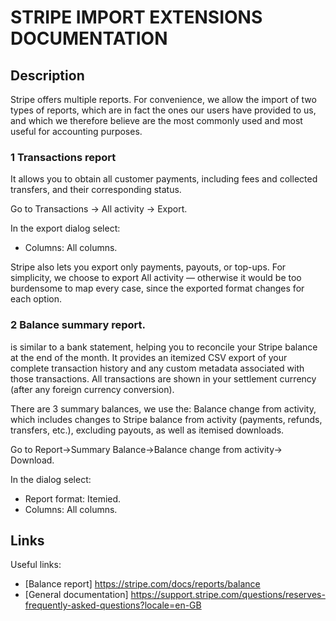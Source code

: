 # STRIPE IMPORT EXTENSIONS DOCUMENTATION

## Description

Stripe offers multiple reports. For convenience, we allow the import of two types of reports, which are in fact the ones our users have provided to us, and which we therefore believe are the most commonly used and most useful for accounting purposes.

### 1 Transactions report

It allows you to obtain all customer payments, including fees and collected transfers, and their corresponding status.

Go to Transactions → All activity → Export. 

In the export dialog select:

* Columns: All columns.

Stripe also lets you export only payments, payouts, or top-ups. For simplicity, we choose to export All activity — otherwise it would be too burdensome to map every case, since the exported format changes for each option.

### 2 Balance summary report.

is similar to a bank statement, helping you to reconcile your Stripe balance at the end of the month. 
It provides an itemized CSV export of your complete transaction history and any custom metadata associated 
with those transactions. All transactions are shown in your settlement currency (after any foreign currency conversion).

There are 3 summary balances, we use the: Balance change from activity, which includes changes to Stripe balance from activity (payments, refunds, transfers, etc.), excluding payouts, as well as itemised downloads.

Go to Report->Summary Balance->Balance change from activity-> Download. 

In the dialog select: 

* Report format: Itemied.
* Columns: All columns.

## Links

Useful links:
 * [Balance report] https://stripe.com/docs/reports/balance
 * [General documentation] https://support.stripe.com/questions/reserves-frequently-asked-questions?locale=en-GB
